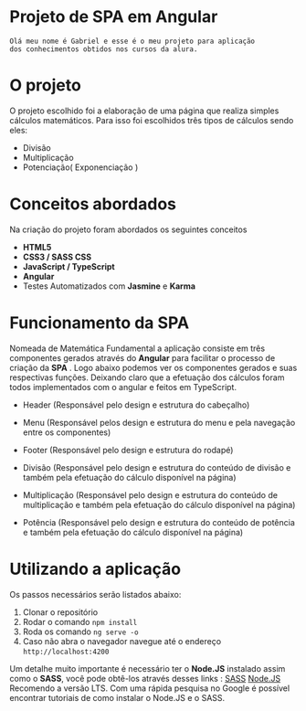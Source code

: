 # Projeto de SPA em Angular

    Olá meu nome é Gabriel e esse é o meu projeto para aplicação
    dos conhecimentos obtidos nos cursos da alura.

# O projeto

O projeto escolhido foi a elaboração de uma página que realiza simples
cálculos matemáticos. Para isso foi escolhidos três tipos de cálculos
sendo eles:

- Divisão
- Multiplicação
- Potenciação( Exponenciação )

# Conceitos abordados

Na criação do projeto foram abordados os seguintes conceitos

- **HTML5**
- **CSS3 / SASS CSS**
- **JavaScript / TypeScript**
- **Angular**
- Testes Automatizados com **Jasmine** e **Karma**

# Funcionamento da SPA

Nomeada de Matemática Fundamental a aplicação consiste em três componentes
gerados através do **Angular** para facilitar o processo de criação da **SPA** .
Logo abaixo podemos ver os componentes gerados e suas respectivas funções.
Deixando claro que a efetuação dos cálculos foram todos implementados com o angular
e feitos em TypeScript.

- Header (Responsável pelo design e estrutura do cabeçalho)
- Menu (Responsável pelos design e estrutura do menu e pela navegação entre os componentes)

- Footer (Responsável pelo design e estrutura do rodapé)
- Divisão (Responsável pelo design e estrutura do conteúdo de divisão e também pela efetuação do cálculo disponível na página)
- Multiplicação (Responsável pelo design e estrutura do conteúdo de multiplicação e também pela efetuação do cálculo disponível na página)
- Potência (Responsável pelo design e estrutura do conteúdo de potência e também pela efetuação do cálculo disponível na página)

# Utilizando a aplicação

Os passos necessários serão listados abaixo:

1.  Clonar o repositório
2.  Rodar o comando `npm install`
3.  Roda os comando `ng serve -o`
4.  Caso não abra o navegador navegue até o endereço `http://localhost:4200`

Um detalhe muito importante é necessário ter o **Node.JS** instalado assim como o **SASS**,
você pode obtê-los através desses links :
[SASS](https://sass-lang.com/install)
[Node.JS](https://nodejs.org/en/) Recomendo a versão LTS.
Com uma rápida pesquisa no Google é possível encontrar tutoriais de como instalar o Node.JS e o SASS.
